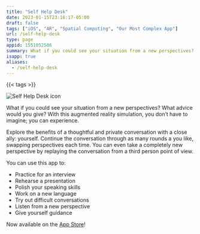 ```yaml
---
title: "Self Help Desk"
date: 2023-01-15T23:16:17-05:00
draft: false
tags: ["iOS", "AR", "Spatial Computing", "Our Most Complex App"]
url: /self-help-desk
type: page
appid: 1551052586
summary: What if you could see your situation from a new perspectives? What advice would you give? With this augmented reality simulation, you don’t have to imagine; you can experience. Explore the benefits of a thoughtful and private conversation…
isapp: true
aliases:
  - /self-help-desk
---
```


{{< tags >}}

![Self Help Desk icon](/images/self-help-desk-icon.png)

What if you could see your situation from a new perspectives? What advice would you give? With this augmented reality simulation, you don’t have to imagine; you can experience.

Explore the benefits of a thoughtful and private conversation with a close ally: yourself. Continue the conversation through as many rounds a you like, swapping perspectives each time. You can even take a completely new perspective by replaying the conversation from a third person point of view.

You can use this app to:

- Practice for an interview
- Rehearse a presentation
- Polish your speaking skills
- Work on a new language
- Try out difficult conversations
- Listen from a new perspective
- Give yourself guidance

Now available on the [App Store](https://apps.apple.com/us/app/self-help-desk/id1551052586)!
